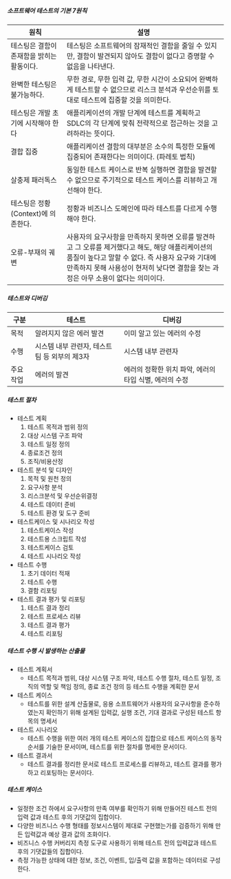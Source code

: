 ##### 소프트웨어 테스트의 기본 7원칙

| 원칙                                      | 설명                                                         |
| ----------------------------------------- | ------------------------------------------------------------ |
| 테스팅은 결함이 존재함을 밝히는 활동이다. | 테스팅은 소프트웨어의 잠재적인 결함을 줄일 수 있지만, 결함이 발견되지 않아도 결함이 없다고 증명할 수 없음을 나타낸다. |
| 완벽한 테스팅은 불가능하다.               | 무한 경로, 무한 입력 값, 무한 시간이 소요되어 완벽하게 테스트할 수 없으므로 리스크 분석과 우선순위를 토대로 테스트에 집중할 것을 의미한다. |
| 테스팅은 개발 초기에 시작해야 한다        | 애플리케이션의 개발 단계에 테스트를 계획하고 SDLC의 각 단계에 맞춰 전략적으로 접근하는 것을 고려하라는 뜻이다. |
| 결합 집중                                 | 애플리케이션 결함의 대부분은 소수의 특정한 모듈에 집중되어 존재한다는 의미이다. (파레토 법칙) |
| 살충제 패러독스                           | 동일한 테스트 케이스로 반복 실행하면 결함을 발견할 수 없으므로 주기적으로 테스트 케이스를 리뷰하고 개선해야 한다. |
| 테스팅은 정황(Context)에 의존한다.        | 정황과 비즈니스 도메인에 따라 테스트를 다르게 수행해야 한다. |
| 오류-부재의 궤변                          | 사용자의 요구사항을 만족하지 못하면 오류를 발견하고 그 오류를 제거했다고 해도, 해당 애플리케이션의 품질이 높다고 말할 수 없다. 즉 사용자 요구와 기대에 만족하지 못해 사용성이 현저히 낮다면 결함을 찾는 과정은 아무 소용이 없다는 의미이다. |



##### 테스트와 디버깅

| 구분     | 테스트                                        | 디버깅                                                 |
| -------- | --------------------------------------------- | ------------------------------------------------------ |
| 목적     | 알려지지 않은 에러 발견                       | 이미 알고 있는 에러의 수정                             |
| 수행     | 시스템 내부 관련자, 테스트 팀 등 외부의 제3자 | 시스템 내부 관련자                                     |
| 주요작업 | 에러의 발견                                   | 에러의 정확한 위치 파악, 에러의 타입 식별, 에러의 수정 |



##### 테스트 절차

- 테스트 계획
  1. 테스트 목적과 범위 정의
  2. 대상 시스템 구조 파악
  3. 테스트 일정 정의
  4. 종료조건 정의
  5. 조직/비용산정
- 테스트 분석 및 디자인
  1. 목적 및 원천 정의
  2. 요구사항 분석
  3. 리스크분석 및 우선순위결정
  4. 테스트 데이터 준비
  5. 테스트 환경 및 도구 준비
- 테스트케이스 및 시나리오 작성
  1. 테스트케이스 작성
  2. 테스트용 스크립트 작성
  3. 테스트케이스 검토
  4. 테스트 시나리오 작성
- 테스트 수행
  1. 초기 데이터 적재
  2. 테스트 수행
  3. 결함 리포팅
- 테스트 결과 평가 및 리포팅
  1. 테스트 결과 정리
  2. 테스트 프로세스 리뷰
  3. 테스트 결과 평가
  4. 테스트 리포팅



##### 테스트 수행 시 발생하는 산출물

- 테스트 계획서
  - 테스트 목적과 범위, 대상 시스템 구조 파악, 테스트 수행 절차, 테스트 일정, 조직의 역할 및 책임 정의, 종료 조건 정의 등 테스트 수행을 계획한 문서
- 테스트 케이스
  - 테스트를 위한 설계 산출물로, 응용 소프트웨어가 사용자의 요구사항을 준수하였는지 확인하기 위해 설계된 입력값, 실행 조건, 기대 결과로 구성된 테스트 항목의 명세서
- 테스트 시나리오
  - 테스트 수행을 위한 여러 개의 테스트 케이스의 집합으로 테스트 케이스의 동작 순서를 기술한 문서이며, 테스트를 위한 절차를 명세한 문서이다.
- 테스트 결과서
  - 테스트 결과를 정리한 문서로 테스트 프로세스를 리뷰하고, 테스트 결과를 평가하고 리포팅하는 문서이다.



##### 테스트 케이스

- 일정한 조건 하에서 요구사항의 만족 여부를 확인하기 위해 만들어진 테스트 전의 입력 값과 테스트 후의 기댓값의 집합이다.
- 다양한 비즈니스 수행 형태를 정보시스템이 제대로 구현했는가를 검증하기 위해 만든 입력값과 예상 결과 값의 조화이다.
- 비즈니스 수행 커버리지 측정 도구로 사용하기 위해 테스트 전의 입력값과 테스트 후의 기댓값들의 집합이다.
- 측정 가능한 상태에 대한 정보, 조건, 이벤트, 입/출력 값을 포함하는 데이터로 구성한다.